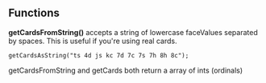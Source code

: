 ## Functions
**getCardsFromString()** accepts a string of lowercase faceValues separated by spaces. This is useful if you're using real cards.

```
getCardsAsString("ts 4d js kc 7d 7c 7s 7h 8h 8c");
```

getCardsFromString and getCards both return a array of ints (ordinals)